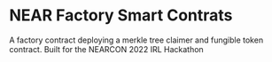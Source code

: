 # NEAR Factory Smart Contrats
A factory contract deploying a merkle tree claimer and fungible token contract. Built for the NEARCON 2022 IRL Hackathon
